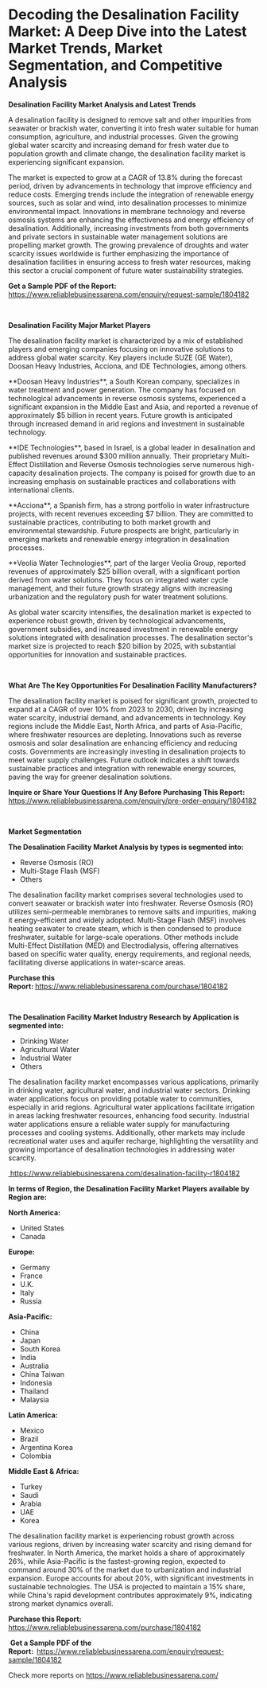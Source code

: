 <p><h1>Decoding the Desalination Facility Market: A Deep Dive into the Latest Market Trends, Market Segmentation, and Competitive Analysis</h1></p><p><strong>Desalination Facility Market Analysis and Latest Trends</strong></p>
<p><p>A desalination facility is designed to remove salt and other impurities from seawater or brackish water, converting it into fresh water suitable for human consumption, agriculture, and industrial processes. Given the growing global water scarcity and increasing demand for fresh water due to population growth and climate change, the desalination facility market is experiencing significant expansion.</p><p>The market is expected to grow at a CAGR of 13.8% during the forecast period, driven by advancements in technology that improve efficiency and reduce costs. Emerging trends include the integration of renewable energy sources, such as solar and wind, into desalination processes to minimize environmental impact. Innovations in membrane technology and reverse osmosis systems are enhancing the effectiveness and energy efficiency of desalination. Additionally, increasing investments from both governments and private sectors in sustainable water management solutions are propelling market growth. The growing prevalence of droughts and water scarcity issues worldwide is further emphasizing the importance of desalination facilities in ensuring access to fresh water resources, making this sector a crucial component of future water sustainability strategies.</p></p>
<p><strong>Get a Sample PDF of the Report:&nbsp;</strong> <a href="https://www.reliablebusinessarena.com/enquiry/request-sample/1804182?utm_campaign=3214&utm_medium=2&utm_source=Github&utm_content=ia&utm_term=10042025&utm_id=desalination-facility">https://www.reliablebusinessarena.com/enquiry/request-sample/1804182</a></p>
<p>&nbsp;</p>
<p><strong>Desalination Facility Major Market Players</strong></p>
<p><p>The desalination facility market is characterized by a mix of established players and emerging companies focusing on innovative solutions to address global water scarcity. Key players include SUZE (GE Water), Doosan Heavy Industries, Acciona, and IDE Technologies, among others.</p><p>**Doosan Heavy Industries**, a South Korean company, specializes in water treatment and power generation. The company has focused on technological advancements in reverse osmosis systems, experienced a significant expansion in the Middle East and Asia, and reported a revenue of approximately $5 billion in recent years. Future growth is anticipated through increased demand in arid regions and investment in sustainable technology.</p><p>**IDE Technologies**, based in Israel, is a global leader in desalination and published revenues around $300 million annually. Their proprietary Multi-Effect Distillation and Reverse Osmosis technologies serve numerous high-capacity desalination projects. The company is poised for growth due to an increasing emphasis on sustainable practices and collaborations with international clients.</p><p>**Acciona**, a Spanish firm, has a strong portfolio in water infrastructure projects, with recent revenues exceeding $7 billion. They are committed to sustainable practices, contributing to both market growth and environmental stewardship. Future prospects are bright, particularly in emerging markets and renewable energy integration in desalination processes.</p><p>**Veolia Water Technologies**, part of the larger Veolia Group, reported revenues of approximately $25 billion overall, with a significant portion derived from water solutions. They focus on integrated water cycle management, and their future growth strategy aligns with increasing urbanization and the regulatory push for water treatment solutions.</p><p>As global water scarcity intensifies, the desalination market is expected to experience robust growth, driven by technological advancements, government subsidies, and increased investment in renewable energy solutions integrated with desalination processes. The desalination sector's market size is projected to reach $20 billion by 2025, with substantial opportunities for innovation and sustainable practices.</p></p>
<p>&nbsp;</p>
<p><strong>What Are The Key Opportunities For Desalination Facility Manufacturers?</strong></p>
<p><p>The desalination facility market is poised for significant growth, projected to expand at a CAGR of over 10% from 2023 to 2030, driven by increasing water scarcity, industrial demand, and advancements in technology. Key regions include the Middle East, North Africa, and parts of Asia-Pacific, where freshwater resources are depleting. Innovations such as reverse osmosis and solar desalination are enhancing efficiency and reducing costs. Governments are increasingly investing in desalination projects to meet water supply challenges. Future outlook indicates a shift towards sustainable practices and integration with renewable energy sources, paving the way for greener desalination solutions.</p></p>
<p><strong>Inquire or Share Your Questions If Any Before Purchasing This Report:</strong> <a href="https://www.reliablebusinessarena.com/enquiry/pre-order-enquiry/1804182?utm_campaign=3214&utm_medium=2&utm_source=Github&utm_content=ia&utm_term=10042025&utm_id=desalination-facility">https://www.reliablebusinessarena.com/enquiry/pre-order-enquiry/1804182</a></p>
<p>&nbsp;</p>
<p><strong>Market Segmentation</strong></p>
<p><strong>The Desalination Facility Market Analysis by types is segmented into:</strong></p>
<p><ul><li>Reverse Osmosis (RO)</li><li>Multi-Stage Flash (MSF)</li><li>Others</li></ul></p>
<p><p>The desalination facility market comprises several technologies used to convert seawater or brackish water into freshwater. Reverse Osmosis (RO) utilizes semi-permeable membranes to remove salts and impurities, making it energy-efficient and widely adopted. Multi-Stage Flash (MSF) involves heating seawater to create steam, which is then condensed to produce freshwater, suitable for large-scale operations. Other methods include Multi-Effect Distillation (MED) and Electrodialysis, offering alternatives based on specific water quality, energy requirements, and regional needs, facilitating diverse applications in water-scarce areas.</p></p>
<p><strong>Purchase this Report:&nbsp;</strong><a href="https://www.reliablebusinessarena.com/purchase/1804182?utm_campaign=3214&utm_medium=2&utm_source=Github&utm_content=ia&utm_term=10042025&utm_id=desalination-facility">https://www.reliablebusinessarena.com/purchase/1804182</a></p>
<p>&nbsp;</p>
<p><strong>The Desalination Facility Market Industry Research by Application is segmented into:</strong></p>
<p><ul><li>Drinking Water</li><li>Agricultural Water</li><li>Industrial Water</li><li>Others</li></ul></p>
<p><p>The desalination facility market encompasses various applications, primarily in drinking water, agricultural water, and industrial water sectors. Drinking water applications focus on providing potable water to communities, especially in arid regions. Agricultural water applications facilitate irrigation in areas lacking freshwater resources, enhancing food security. Industrial water applications ensure a reliable water supply for manufacturing processes and cooling systems. Additionally, other markets may include recreational water uses and aquifer recharge, highlighting the versatility and growing importance of desalination technologies in addressing water scarcity.</p></p>
<p><a href="https://www.reliablebusinessarena.com/desalination-facility-r1804182?utm_campaign=3214&utm_medium=2&utm_source=Github&utm_content=ia&utm_term=10042025&utm_id=desalination-facility">&nbsp;https://www.reliablebusinessarena.com/desalination-facility-r1804182</a></p>
<p><strong>In terms of Region, the Desalination Facility Market Players available by Region are:</strong></p>
<p>
    <p> <strong> North America: </strong>
        <ul>
            <li>United States</li>
            <li>Canada</li>
        </ul>
        </p> 
    <p> <strong> Europe: </strong>
        <ul>
            <li>Germany</li>
            <li>France</li>
            <li>U.K.</li>
            <li>Italy</li>
            <li>Russia</li>
        </ul>
        </p> 
    <p> <strong> Asia-Pacific: </strong>
        <ul>
            <li>China</li>
            <li>Japan</li>
            <li>South Korea</li>
            <li>India</li>
            <li>Australia</li>
            <li>China Taiwan</li>
            <li>Indonesia</li>
            <li>Thailand</li>
            <li>Malaysia</li>
        </ul>
        </p> 
    <p> <strong> Latin America: </strong>
        <ul>
            <li>Mexico</li>
            <li>Brazil</li>
            <li>Argentina Korea</li>
            <li>Colombia</li>
        </ul>
        </p> 
    <p> <strong> Middle East & Africa: </strong>
        <ul>
            <li>Turkey</li>
            <li>Saudi</li>
            <li>Arabia</li>
            <li>UAE</li>
            <li>Korea</li>
        </ul>
    </p>
    </p>
<p><p>The desalination facility market is experiencing robust growth across various regions, driven by increasing water scarcity and rising demand for freshwater. In North America, the market holds a share of approximately 26%, while Asia-Pacific is the fastest-growing region, expected to command around 30% of the market due to urbanization and industrial expansion. Europe accounts for about 20%, with significant investments in sustainable technologies. The USA is projected to maintain a 15% share, while China's rapid development contributes approximately 9%, indicating strong market dynamics overall.</p></p>
<p><strong>Purchase this Report: </strong><a href="https://www.reliablebusinessarena.com/purchase/1804182?utm_campaign=3214&utm_medium=2&utm_source=Github&utm_content=ia&utm_term=10042025&utm_id=desalination-facility">https://www.reliablebusinessarena.com/purchase/1804182</a></p>
<p>&nbsp;<strong>Get a Sample PDF of the Report:&nbsp;&nbsp;</strong><a href="https://www.reliablebusinessarena.com/enquiry/request-sample/1804182?utm_campaign=3214&utm_medium=2&utm_source=Github&utm_content=ia&utm_term=10042025&utm_id=desalination-facility">https://www.reliablebusinessarena.com/enquiry/request-sample/1804182</a></p>
<p><strong></strong></p>
<p>Check more reports on <a href="https://www.reliablebusinessarena.com/?utm_campaign=3214&utm_medium=2&utm_source=Github&utm_content=ia&utm_term=10042025&utm_id=desalination-facility">https://www.reliablebusinessarena.com/</a></p>